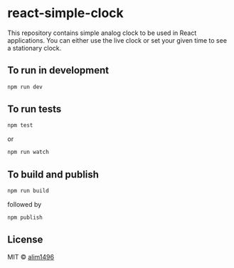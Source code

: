 # react-simple-clock

This repository contains simple analog clock to be used in React applications. You can either use the live clock or set 
your given time to see a stationary clock.

## To run in development

```bash
npm run dev
```

## To run tests

```bash
npm test
```

or

```bash
npm run watch
```

## To build and publish

```bash
npm run build
```

followed by

```bash
npm publish
```

## License

MIT © [alim1496](https://github.com/alim1496)
